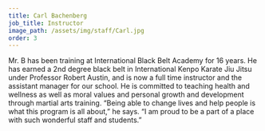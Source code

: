 ```yaml
---
title: Carl Bachenberg
job_title: Instructor
image_path: /assets/img/staff/Carl.jpg
order: 3
---
```



Mr. B has been training at International Black Belt Academy for 16 years. He has earned a 2nd degree black belt in International Kenpo Karate Jiu Jitsu under Professor Robert Austin, and is now a full time instructor and the assistant manager for our school. He is committed to teaching health and wellness as well as moral values and personal growth and development through martial arts training. “Being able to change lives and help people is what this program is all about,” he says. “I am proud to be a part of a place with such wonderful staff and students.”